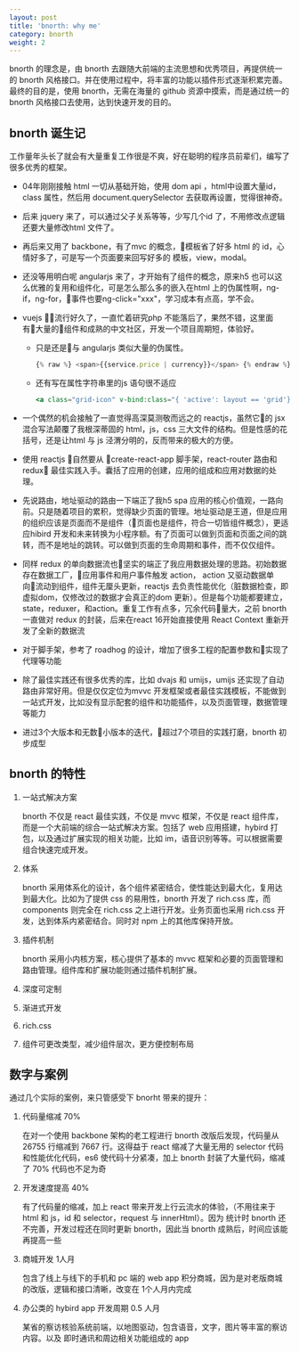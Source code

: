 ```yaml
---
layout: post
title: 'bnorth: why me'
category: bnorth
weight: 2
---
```


bnorth 的理念是，由 bnorth 去跟随大前端的主流思想和优秀项目，再提供统一的 bnorth 风格接口。并在使用过程中，将丰富的功能以插件形式逐渐积累完善。最终的目的是，使用 bnorth，无需在海量的 github 资源中摸索，而是通过统一的 bnorth 风格接口去使用，达到快速开发的目的。

## bnorth 诞生记

工作量年头长了就会有大量重复工作很是不爽，好在聪明的程序员前辈们，编写了很多优秀的框架。

- 04年刚刚接触 html 一切从基础开始，使用 dom api ，html中设置大量id，class 属性，然后用 document.querySelector 去获取再设置，觉得很神奇。
- 后来 jquery 来了，可以通过父子关系等等，少写几个id 了，不用修改点逻辑还要大量修改html 文件了。
- 再后来又用了 backbone，有了mvc 的概念，模板省了好多 html 的 id，心情好多了，可是写一个页面要来回写好多的 模板，view，modal。
- 还没等用明白呢 angularjs 来了，才开始有了组件的概念，原来h5 也可以这么优雅的复用和组件化，可是怎么那么多的嵌入在html 上的伪属性啊，ng-if，ng-for，事件也要ng-click="xxx"，学习成本有点高，学不会。
- vuejs 流行好久了，一直忙着研究php 不能落后了，果然不错，这里面有大量的组件和成熟的中文社区，开发一个项目周期短，体验好。
  + 只是还是与 angularjs 类似大量的伪属性。

    ```jsx
    {% raw %} <span>{{service.price | currency}}</span> {% endraw %}
    ```
    
  + 还有写在属性字符串里的js 语句很不适应 

    ```jsx
    <a class="grid-icon" v-bind:class="{ 'active': layout == 'grid'}" v-on:click="layout = 'grid'"></a>
    ```

- 一个偶然的机会接触了一直觉得高深莫测敬而远之的 reactjs，虽然它的 jsx 混合写法颠覆了我根深蒂固的 html，js，css 三大文件的结构。但是性感的花括号，还是让html 与 js 泾渭分明的，反而带来的极大的方便。
- 使用 reactjs 自然要从 create-react-app 脚手架，react-router 路由和 redux 最佳实践入手。囊括了应用的创建，应用的组成和应用对数据的处理。
- 先说路由，地址驱动的路由一下端正了我h5 spa 应用的核心价值观，一路向前。只是随着项目的累积，觉得缺少页面的管理。地址驱动是王道，但是应用的组织应该是页面而不是组件（页面也是组件，符合一切皆组件概念），更适应hibird 开发和未来转换为小程序额。有了页面可以做到页面和页面之间的跳转，而不是地址的跳转。可以做到页面的生命周期和事件，而不仅仅组件。
- 同样 redux 的单向数据流也坚实的端正了我应用数据处理的思路。初始数据存在数据工厂，应用事件和用户事件触发 action， action 又驱动数据单向流动到组件，组件无厘头更新，reactjs 去负责性能优化（脏数据检查，即虚拟dom，仅修改过的数据才会真正的dom 更新）。但是每个功能都要建立，state，reduxer，和action。重复工作有点多，冗余代码量大，之前 bnorth 一直做对 redux 的封装，后来在react 16开始直接使用 React Context 重新开发了全新的数据流
- 对于脚手架，参考了 roadhog 的设计，增加了很多工程的配置参数和实现了代理等功能
- 除了最佳实践还有很多优秀的库，比如 dvajs 和 umijs，umijs 还实现了自动路由非常好用。但是仅仅定位为mvvc 开发框架或者最佳实践模板，不能做到一站式开发，比如没有显示配套的组件和功能插件，以及页面管理，数据管理等能力
- 进过3个大版本和无数小版本的迭代，超过7个项目的实践打磨，bnorth 初步成型

## bnorth 的特性

1. 一站式解决方案

    bnorth 不仅是 react 最佳实践，不仅是 mvvc 框架，不仅是 react 组件库，而是一个大前端的综合一站式解决方案。包括了 web 应用搭建，hybird 打包，以及通过扩展实现的相关功能，比如 im，语音识别等等。可以根据需要组合快速完成开发。

1. 体系

    bnorth 采用体系化的设计，各个组件紧密结合，使性能达到最大化，复用达到最大化。比如为了提供 css 的易用性，bnorth 开发了 rich.css 库，而 components 则完全在 rich.css 之上进行开发。业务页面也采用 rich.css 开发，达到体系内紧密结合。同时对 npm 上的其他库保持开放。

1. 插件机制

    bnorth 采用小内核方案，核心提供了基本的 mvvc 框架和必要的页面管理和路由管理。组件库和扩展功能则通过插件机制扩展。

1. 深度可定制


1. 渐进式开发


1. rich.css


1. 组件可更改类型，减少组件层次，更方便控制布局

    

## 数字与案例

通过几个实际的案例，来只管感受下 bnorht 带来的提升：

1. 代码量缩减 70%

    在对一个使用 backbone 架构的老工程进行 bnorth 改版后发现，代码量从 26755 行缩减到 7667 行。这得益于 react 缩减了大量无用的 selector 代码和性能优化代码，es6 使代码十分紧凑，加上 bnorth 封装了大量代码，缩减了 70% 代码也不足为奇
1. 开发速度提高 40%

    有了代码量的缩减，加上 react 带来开发上行云流水的体验，（不用往来于 html 和 js，id 和 selector，request 与 innerHtml）。因为 统计时 bnorth 还不完善，开发过程还在同时更新 bnorth，因此当 bnorth 成熟后，时间应该能再提高一些

1. 商城开发 1人月

    包含了线上与线下的手机和 pc 端的 web app 积分商城，因为是对老版商城的改版，逻辑和接口清晰，改变在 1个人月内完成

1. 办公类的 hybird app 开发周期 0.5 人月

    某省的察访核验系统前端，以地图驱动，包含语音，文字，图片等丰富的察访内容。以及 即时通讯和周边相关功能组成的 app